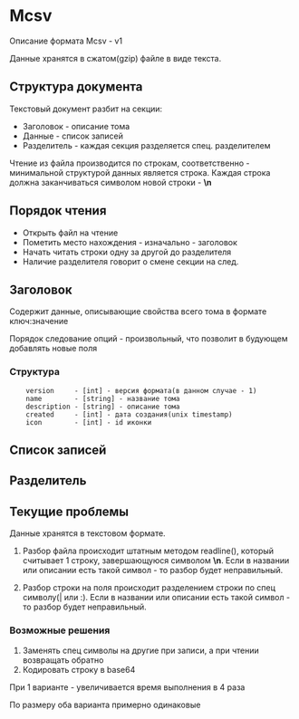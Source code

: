 # Mcsv

Описание формата Mcsv - v1

Данные хранятся в сжатом(gzip) файле в виде текста.

## Структура документа

Текстовый документ разбит на секции:

- Заголовок - описание тома
- Данные - список записей
- Разделитель - каждая секция разделяется спец. разделителем

Чтение из файла производится по строкам, соответственно - минимальной структурой данных является строка.
Каждая строка должна заканчиваться символом новой строки - **\n**


## Порядок чтения

- Открыть файл на чтение
- Пометить место нахождения - изначально - заголовок
- Начать читать строки одну за другой до разделителя
- Наличие разделителя говорит о смене секции на след.


## Заголовок

Содержит данные, описывающие свойства всего тома в формате ключ:значение

Порядок следование опций - произвольный, что позволит в будующем добавлять новые поля

### Структура

```
	version 	- [int]	- версия формата(в данном случае - 1)
	name 		- [string] - название тома
	description - [string] - описание тома
	created 	- [int] - дата создания(unix timestamp)
	icon 		- [int] - id иконки
```




## Список записей

## Разделитель


## Текущие проблемы

Данные хранятся в текстовом формате.

1. Разбор файла происходит штатным методом readline(), который считывает 1 строку, завершающуюся символом **\n**.
Если в названии или описании есть такой символ - то разбор будет неправильный.

2. Разбор строки на поля происходит разделением строки по спец символу(| или :).
Если в названии или описании есть такой символ - то разбор будет неправильный.

### Возможные решения

1. Заменять спец символы на другие при записи, а при чтении возвращать обратно
2. Кодировать строку в base64

При 1 варианте - увеличивается время выполнения в 4 раза

По размеру оба варианта примерно одинаковые